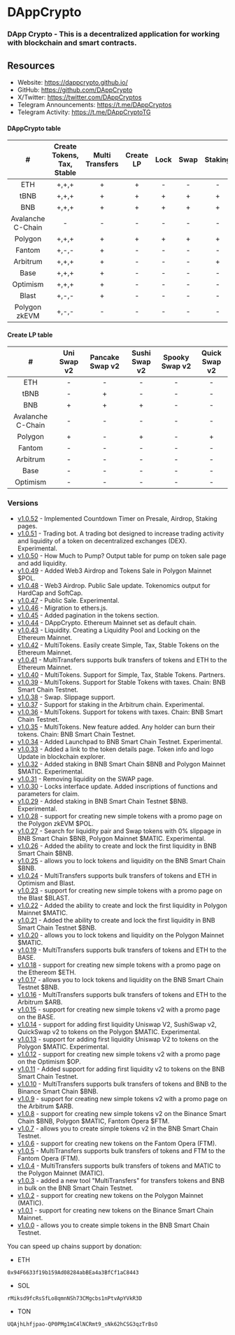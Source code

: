 # DAppCrypto

### DApp Crypto - This is a decentralized application for working with blockchain and smart contracts.

## Resources

- Website: https://dappcrypto.github.io/
- GitHub: https://github.com/DAppCrypto
- X/Twitter: https://twitter.com/DAppCryptos
- Telegram Announcements: https://t.me/DAppCryptos
- Telegram Activity: https://t.me/DAppCryptoTG

#### DAppCrypto table

| # | Create Tokens, Tax, Stable | Multi Transfers | Create LP | Lock | Swap | Staking | Airdrop | TokenSale | Trade Bot |
| :-----: | :-----: | :-----: | :-----: | :-----: | :-----: | :-----: | :-----: | :-----: | :-----: |
| ETH | +,+,+ | + | + | - | - | - | + | + | + |
| tBNB | +,+,+ | + | + | + | + | + | + | + | + |
| BNB | +,+,+ | + | + | + | + | + | + | + | + |
| Avalanche C-Chain | - | - | - | - | - | - | - | - | - |
| Polygon | +,+,+ | + | + | + | + | + | + | + | + |
| Fantom | +,-,- | + | - | - | - | - | - | - | - |
| Arbitrum | +,+,+ | + | - | - | - | + | - | - | - |
| Base | +,+,+ | + | - | - | - | - | - | - | - |
| Optimism | +,+,+ | + | - | - | - | - | - | - | - |
| Blast | +,-,- | + | - | - | - | - | - | - | - |
| Polygon zkEVM | +,-,- | - | - | - | - | - | - | - | - |


#### Create LP table

| # | Uni Swap v2 | Pancake Swap v2 | Sushi Swap v2 | Spooky Swap v2 | Quick Swap v2 |
| :-----: | :-----: | :-----: | :-----: | :-----: | :-----: |
| ETH | - | - | - | - | - |
| tBNB | - | + | - | - | - |
| BNB | + | + | + | - | - |
| Avalanche C-Chain | - | - | - | - | - |
| Polygon | + | - | + | - | + |
| Fantom | - | - | - | - | - |
| Arbitrum | - | - | - | - | - |
| Base | - | - | - | - | - |
| Optimism | - | - | - | - | - |

### Versions

- [v1.0.52](https://github.com/DAppCrypto/DAppCrypto.github.io/releases/tag/v1.0.52) - Implemented Countdown Timer on Presale, Airdrop, Staking pages.
- [v1.0.51](https://github.com/DAppCrypto/DAppCrypto.github.io/releases/tag/v1.0.51) - Trading bot. A trading bot designed to increase trading activity and liquidity of a token on decentralized exchanges (DEX). Experimental.
- [v1.0.50](https://github.com/DAppCrypto/DAppCrypto.github.io/releases/tag/v1.0.50) - How Much to Pump? Output table for pump on token sale page and add liquidity.
- [v1.0.49](https://github.com/DAppCrypto/DAppCrypto.github.io/releases/tag/v1.0.49) - Added Web3 Airdrop and Tokens Sale in Polygon Mainnet $POL.
- [v1.0.48](https://github.com/DAppCrypto/DAppCrypto.github.io/releases/tag/v1.0.48) - Web3 Airdrop. Public Sale update. Tokenomics output for HardCap and SoftCap.
- [v1.0.47](https://github.com/DAppCrypto/DAppCrypto.github.io/releases/tag/v1.0.47) - Public Sale. Experimental.
- [v1.0.46](https://github.com/DAppCrypto/DAppCrypto.github.io/releases/tag/v1.0.46) - Migration to ethers.js.
- [v1.0.45](https://github.com/DAppCrypto/DAppCrypto.github.io/releases/tag/v1.0.45) - Added pagination in the tokens section.
- [v1.0.44](https://github.com/DAppCrypto/DAppCrypto.github.io/releases/tag/v1.0.44) - DAppCrypto. Ethereum Mainnet set as default chain.
- [v1.0.43](https://github.com/DAppCrypto/DAppCrypto.github.io/releases/tag/v1.0.43) - Liquidity. Creating a Liquidity Pool and Locking on the Ethereum Mainnet.
- [v1.0.42](https://github.com/DAppCrypto/DAppCrypto.github.io/releases/tag/v1.0.42) - MultiTokens. Easily create Simple, Tax, Stable Tokens on the Ethereum Mainnet.
- [v1.0.41](https://github.com/DAppCrypto/DAppCrypto.github.io/releases/tag/v1.0.41) - MultiTransfers supports bulk transfers of tokens and ETH to the Ethereum Mainnet.
- [v1.0.40](https://github.com/DAppCrypto/DAppCrypto.github.io/releases/tag/v1.0.40) - MultiTokens. Support for Simple, Tax, Stable Tokens. Partners.
- [v1.0.39](https://github.com/DAppCrypto/DAppCrypto.github.io/releases/tag/v1.0.39) - MultiTokens. Support for Stable Tokens with taxes. Chain: BNB Smart Chain Testnet.
- [v1.0.38](https://github.com/DAppCrypto/DAppCrypto.github.io/releases/tag/v1.0.38) - Swap. Slippage support.
- [v1.0.37](https://github.com/DAppCrypto/DAppCrypto.github.io/releases/tag/v1.0.37) - Support for staking in the Arbitrum chain. Experimental.
- [v1.0.36](https://github.com/DAppCrypto/DAppCrypto.github.io/releases/tag/v1.0.36) - MultiTokens. Support for tokens with taxes. Chain: BNB Smart Chain Testnet.
- [v1.0.35](https://github.com/DAppCrypto/DAppCrypto.github.io/releases/tag/v1.0.35) - MultiTokens. New feature added. Any holder can burn their tokens. Chain: BNB Smart Chain Testnet.
- [v1.0.34](https://github.com/DAppCrypto/DAppCrypto.github.io/releases/tag/v1.0.34) - Added Launchpad to BNB Smart Chain Testnet. Experimental.
- [v1.0.33](https://github.com/DAppCrypto/DAppCrypto.github.io/releases/tag/v1.0.33) - Added a link to the token details page. Token info and logo Update in blockchain explorer.
- [v1.0.32](https://github.com/DAppCrypto/DAppCrypto.github.io/releases/tag/v1.0.32) - Added staking in BNB Smart Chain $BNB and Polygon Mainnet $MATIC. Experimental.
- [v1.0.31](https://github.com/DAppCrypto/DAppCrypto.github.io/releases/tag/v1.0.31) - Removing liquidity on the SWAP page.
- [v1.0.30](https://github.com/DAppCrypto/DAppCrypto.github.io/releases/tag/v1.0.30) - Locks interface update. Added inscriptions of functions and parameters for claim.
- [v1.0.29](https://github.com/DAppCrypto/DAppCrypto.github.io/releases/tag/v1.0.29) - Added staking in BNB Smart Chain Testnet $BNB. Experimental.
- [v1.0.28](https://github.com/DAppCrypto/DAppCrypto.github.io/releases/tag/v1.0.28) - support for creating new simple tokens with a promo page on the Polygon zkEVM $POL.
- [v1.0.27](https://github.com/DAppCrypto/DAppCrypto.github.io/releases/tag/v1.0.27) - Search for liquidity pair and Swap tokens with 0% slippage in BNB Smart Chain $BNB, Polygon Mainnet $MATIC. Experimental.
- [v1.0.26](https://github.com/DAppCrypto/DAppCrypto.github.io/releases/tag/v1.0.26) - Added the ability to create and lock the first liquidity in BNB Smart Chain $BNB.
- [v1.0.25](https://github.com/DAppCrypto/DAppCrypto.github.io/releases/tag/v1.0.25) - allows you to lock tokens and liquidity on the BNB Smart Chain $BNB.
- [v1.0.24](https://github.com/DAppCrypto/DAppCrypto.github.io/releases/tag/v1.0.24) - MultiTransfers supports bulk transfers of tokens and ETH in Optimism and Blast.
- [v1.0.23](https://github.com/DAppCrypto/DAppCrypto.github.io/releases/tag/v1.0.23) - support for creating new simple tokens with a promo page on the Blast $BLAST.
- [v1.0.22](https://github.com/DAppCrypto/DAppCrypto.github.io/releases/tag/v1.0.22) - Added the ability to create and lock the first liquidity in Polygon Mainnet $MATIC.
- [v1.0.21](https://github.com/DAppCrypto/DAppCrypto.github.io/releases/tag/v1.0.21) - Added the ability to create and lock the first liquidity in BNB Smart Chain Testnet $BNB.
- [v1.0.20](https://github.com/DAppCrypto/DAppCrypto.github.io/releases/tag/v1.0.20) - allows you to lock tokens and liquidity on the Polygon Mainnet $MATIC.
- [v1.0.19](https://github.com/DAppCrypto/DAppCrypto.github.io/releases/tag/v1.0.19) - MultiTransfers supports bulk transfers of tokens and ETH to the BASE.
- [v1.0.18](https://github.com/DAppCrypto/DAppCrypto.github.io/releases/tag/v1.0.18) - support for creating new simple tokens with a promo page on the Ethereom $ETH.
- [v1.0.17](https://github.com/DAppCrypto/DAppCrypto.github.io/releases/tag/v1.0.17) - allows you to lock tokens and liquidity on the BNB Smart Chain Testnet $BNB.
- [v1.0.16](https://github.com/DAppCrypto/DAppCrypto.github.io/releases/tag/v1.0.16) - MultiTransfers supports bulk transfers of tokens and ETH to the Arbitrum $ARB.
- [v1.0.15](https://github.com/DAppCrypto/DAppCrypto.github.io/releases/tag/v1.0.15) - support for creating new simple tokens v2 with a promo page on the BASE.
- [v1.0.14](https://github.com/DAppCrypto/DAppCrypto.github.io/releases/tag/v1.0.14) - support for adding first liquidity Uniswap V2, SushiSwap v2, QuickSwap v2 to tokens on the Polygon $MATIC. Experimental.
- [v1.0.13](https://github.com/DAppCrypto/DAppCrypto.github.io/releases/tag/v1.0.13) - support for adding first liquidity Uniswap V2 to tokens on the Polygon $MATIC. Experimental.
- [v1.0.12](https://github.com/DAppCrypto/DAppCrypto.github.io/releases/tag/v1.0.12) - support for creating new simple tokens v2 with a promo page on the Optimism $OP.
- [v1.0.11](https://github.com/DAppCrypto/DAppCrypto.github.io/releases/tag/v1.0.11) - Added support for adding first liquidity v2 to tokens on the BNB Smart Chain Testnet. 
- [v1.0.10](https://github.com/DAppCrypto/DAppCrypto.github.io/releases/tag/v1.0.10) - MultiTransfers supports bulk transfers of tokens and BNB to the Binance Smart Chain $BNB.
- [v1.0.9](https://github.com/DAppCrypto/DAppCrypto.github.io/releases/tag/v1.0.9) - support for creating new simple tokens v2 with a promo page on the Arbitrum $ARB.
- [v1.0.8](https://github.com/DAppCrypto/DAppCrypto.github.io/releases/tag/v1.0.8) - support for creating new simple tokens v2 on the Binance Smart Chain $BNB, Polygon $MATIC, Fantom Opera $FTM.
- [v1.0.7](https://github.com/DAppCrypto/DAppCrypto.github.io/releases/tag/v1.0.7) - allows you to create simple tokens v2 in the BNB Smart Chain Testnet.
- [v1.0.6](https://github.com/DAppCrypto/DAppCrypto.github.io/releases/tag/v1.0.6) - support for creating new tokens on the Fantom Opera (FTM).
- [v1.0.5](https://github.com/DAppCrypto/DAppCrypto.github.io/releases/tag/v1.0.5) - MultiTransfers supports bulk transfers of tokens and FTM to the Fantom Opera (FTM).
- [v1.0.4](https://github.com/DAppCrypto/DAppCrypto.github.io/releases/tag/v1.0.4) - MultiTransfers supports bulk transfers of tokens and MATIC to the Polygon Mainnet (MATIC).
- [v1.0.3](https://github.com/DAppCrypto/DAppCrypto.github.io/releases/tag/v1.0.3) - added a new tool "MultiTransfers" for transfers tokens and BNB in bulk on the BNB Smart Chain Testnet.
- [v1.0.2](https://github.com/DAppCrypto/DAppCrypto.github.io/releases/tag/v1.0.2) - support for creating new tokens on the Polygon Mainnet (MATIC).
- [v1.0.1](https://github.com/DAppCrypto/DAppCrypto.github.io/releases/tag/v1.0.1) - support for creating new tokens on the Binance Smart Chain Mainnet.
- [v1.0.0](https://github.com/DAppCrypto/DAppCrypto.github.io/releases/tag/v1.0.0) - allows you to create simple tokens in the BNB Smart Chain Testnet.

You can speed up chains support by donation:
- ETH
```
0x94F6633f19b159Ad08284abBEa4a3BfCf1aC8443
```
- SOL
```
rMiksd9fcRsSfLo8qmnNSh73CMgcbs1nPtvApYVkR3D
```
- TON
```
UQAjhLhfjpao-QP0PMg1mC4lNCRmt9_sNk62hCSG3qzTrBsO
```




